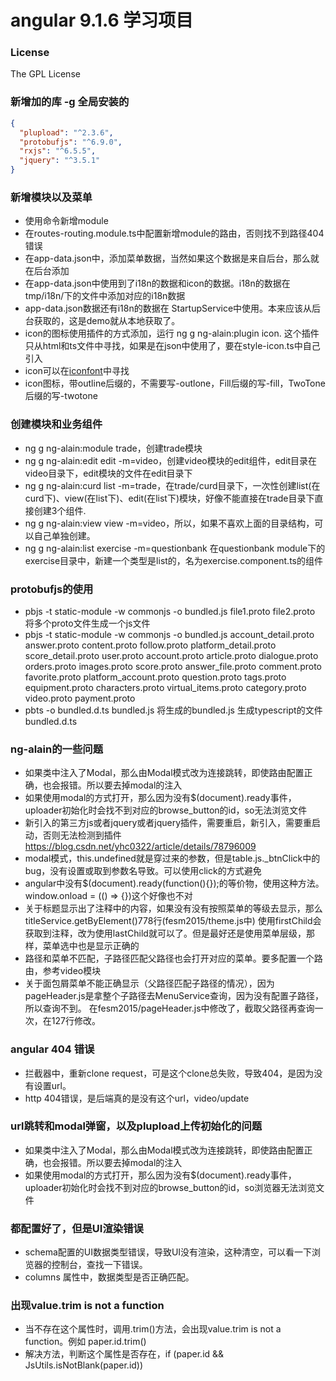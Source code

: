 # angular 9.1.6 学习项目

### License

The GPL License

### 新增加的库 -g 全局安装的
```json
{
  "plupload": "^2.3.6",
  "protobufjs": "^6.9.0",
  "rxjs": "^6.5.5",
  "jquery": "^3.5.1"
}
```

### 新增模块以及菜单
* 使用命令新增module
* 在routes-routing.module.ts中配置新增module的路由，否则找不到路径404错误
* 在app-data.json中，添加菜单数据，当然如果这个数据是来自后台，那么就在后台添加
* 在app-data.json中使用到了i18n的数据和icon的数据。i18n的数据在tmp/i18n/下的文件中添加对应的i18n数据
* app-data.json数据还有i18n的数据在 StartupService中使用。本来应该从后台获取的，这是demo就从本地获取了。
* icon的图标使用插件的方式添加，运行 ng g ng-alain:plugin icon. 这个插件只从html和ts文件中寻找，如果是在json中使用了，要在style-icon.ts中自己引入
* icon可以在[iconfont](https://www.iconfont.cn/collections/detail?spm=a313x.7781069.1998910419.d9df05512&cid=9402)中寻找
* icon图标，带outline后缀的，不需要写-outlone，Fill后缀的写-fill，TwoTone后缀的写-twotone

### 创建模块和业务组件
* ng g ng-alain:module trade，创建trade模块
* ng g ng-alain:edit edit -m=video，创建video模块的edit组件，edit目录在video目录下，edit模块的文件在edit目录下
* ng g ng-alain:curd list -m=trade，在trade/curd目录下，一次性创建list(在curd下)、view(在list下)、edit(在list下)模块，好像不能直接在trade目录下直接创建3个组件.
* ng g ng-alain:view view -m=video，所以，如果不喜欢上面的目录结构，可以自己单独创建。
* ng g ng-alain:list exercise -m=questionbank 在questionbank module下的exercise目录中，新建一个类型是list的，名为exercise.component.ts的组件

### protobufjs的使用
* pbjs -t static-module -w commonjs -o bundled.js file1.proto file2.proto
将多个proto文件生成一个js文件
* pbjs -t static-module -w commonjs -o bundled.js account_detail.proto answer.proto content.proto follow.proto platform_detail.proto score_detail.proto user.proto account.proto article.proto dialogue.proto orders.proto images.proto score.proto answer_file.proto comment.proto favorite.proto platform_account.proto question.proto tags.proto equipment.proto characters.proto virtual_items.proto category.proto video.proto payment.proto
* pbts -o bundled.d.ts bundled.js
将生成的bundled.js 生成typescript的文件bundled.d.ts

### ng-alain的一些问题
* 如果类中注入了Modal，那么由Modal模式改为连接跳转，即使路由配置正确，也会报错。所以要去掉modal的注入
* 如果使用modal的方式打开，那么因为没有$(document).ready事件，uploader初始化时会找不到对应的browse_button的id，so无法浏览文件
* 新引入的第三方js或者jquery或者jquery插件，需要重启，新引入，需要重启动，否则无法检测到插件 https://blog.csdn.net/yhc0322/article/details/78796009
* modal模式，this.undefined就是穿过来的参数，但是table.js._btnClick中的bug，没有设置或取到参数名导致。可以使用click的方式避免
* angular中没有$(document).ready(function(){});的等价物，使用这种方法。window.onload = (() => {})这个好像也不对
* 关于标题显示出了注释中的内容，如果没有没有按照菜单的等级去显示，那么titleService.getByElement()778行(fesm2015/theme.js中)
使用firstChild会获取到注释，改为使用lastChild就可以了。但是最好还是使用菜单层级，那样，菜单选中也是显示正确的
* 路径和菜单不匹配，子路径匹配父路径也会打开对应的菜单。要多配置一个路由，参考video模块
* 关于面包屑菜单不能正确显示（父路径匹配子路径的情况），因为pageHeader.js是拿整个子路径去MenuService查询，因为没有配置子路径，所以查询不到。
在fesm2015/pageHeader.js中修改了，截取父路径再查询一次，在127行修改。

### angular 404 错误
* 拦截器中，重新clone request，可是这个clone总失败，导致404，是因为没有设置url。
* http 404错误，是后端真的是没有这个url，video/update

### url跳转和modal弹窗，以及plupload上传初始化的问题
- 如果类中注入了Modal，那么由Modal模式改为连接跳转，即使路由配置正确，也会报错。所以要去掉modal的注入
- 如果使用modal的方式打开，那么因为没有$(document).ready事件，uploader初始化时会找不到对应的browse_button的id，so浏览器无法浏览文件

### 都配置好了，但是UI渲染错误
* schema配置的UI数据类型错误，导致UI没有渲染，这种清空，可以看一下浏览器的控制台，查找一下错误。
* columns 属性中，数据类型是否正确匹配。

### 出现value.trim is not a function
* 当不存在这个属性时，调用.trim()方法，会出现value.trim is not a function。例如 paper.id.trim()
* 解决方法，判断这个属性是否存在，if (paper.id && JsUtils.isNotBlank(paper.id))
